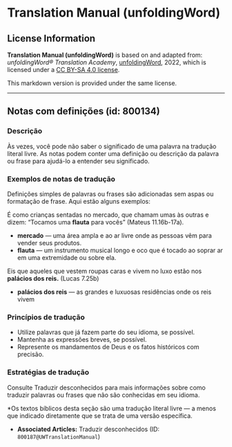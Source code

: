 # Translation Manual (unfoldingWord)

## License Information

**Translation Manual (unfoldingWord)** is based on and adapted from: _unfoldingWord® Translation Academy_, [unfoldingWord](https://unfoldingword.org/utw), 2022, which is licensed under a [CC BY-SA 4.0 license](https://creativecommons.org/licenses/by-sa/4.0/legalcode.en).

This markdown version is provided under the same license.



--------------------------------

## Notas com definições (id: 800134)

### Descrição

Às vezes, você pode não saber o significado de uma palavra na tradução literal livre. As notas podem conter uma definição ou descrição da palavra ou frase para ajudá\-lo a entender seu significado.

### Exemplos de notas de tradução

Definições simples de palavras ou frases são adicionadas sem aspas ou formatação de frase. Aqui estão alguns exemplos:

É como crianças sentadas no mercado, que chamam umas às outras e dizem: “Tocamos uma **flauta** para vocês” (Mateus 11\.16b\-17a).

* **mercado** — uma área ampla e ao ar livre onde as pessoas vêm para vender seus produtos.
* **flauta** — um instrumento musical longo e oco que é tocado ao soprar ar em uma extremidade ou sobre ela.

Eis que aqueles que vestem roupas caras e vivem no luxo estão nos **palácios dos reis.** (Lucas 7\.25b)

* **palácios dos reis** — as grandes e luxuosas residências onde os reis vivem

### Princípios de tradução

* Utilize palavras que já fazem parte do seu idioma, se possível.
* Mantenha as expressões breves, se possível.
* Represente os mandamentos de Deus e os fatos históricos com precisão.

### Estratégias de tradução

Consulte Traduzir desconhecidos para mais informações sobre como traduzir palavras ou frases que não são conhecidas em seu idioma.

\*Os textos bíblicos desta seção são uma tradução literal livre — a menos que indicado diretamente que se trata de uma versão específica.

* **Associated Articles:** Traduzir desconhecidos (ID: `800187@UWTranslationManual`)

